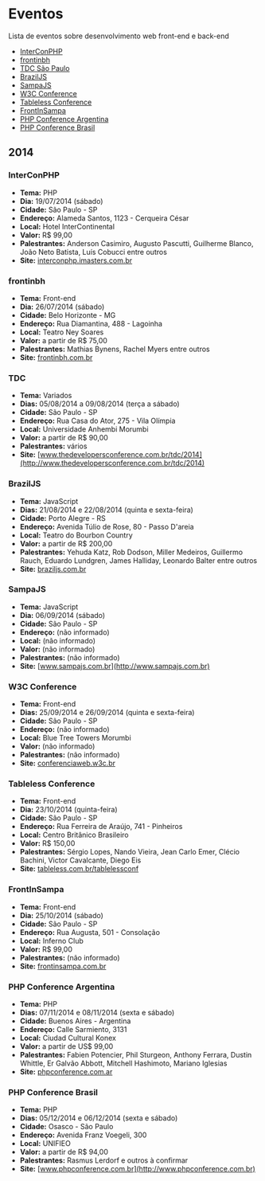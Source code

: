 # Eventos
Lista de eventos sobre desenvolvimento web front-end e back-end

* [InterConPHP](#interconphp-2014)
* [frontinbh](#frontinbh-2014)
* [TDC São Paulo](#tdc-sp-2014)
* [BrazilJS](#braziljs-2014)
* [SampaJS](#sampajs-2014)
* [W3C Conference](#w3c-conference-2014)
* [Tableless Conference](#tableless-conference-2014)
* [FrontInSampa](#frontinsampa-2014)
* [PHP Conference Argentina](#php-conference-ar-2014)
* [PHP Conference Brasil](#php-conference-br-2014)

## 2014

### <a name="interconphp-2014"></a>InterConPHP
* **Tema:** PHP
* **Dia:** 19/07/2014 (sábado)
* **Cidade:** São Paulo - SP
* **Endereço:** Alameda Santos, 1123 - Cerqueira César
* **Local:** Hotel InterContinental
* **Valor:** R$ 99,00
* **Palestrantes:** Anderson Casimiro, Augusto Pascutti, Guilherme Blanco, João Neto Batista, Luís Cobucci entre outros
* **Site:** [interconphp.imasters.com.br](http://interconphp.imasters.com.br)

### <a name="frontinbh-2014"></a>frontinbh
* **Tema:** Front-end
* **Dia:** 26/07/2014 (sábado)
* **Cidade:** Belo Horizonte - MG
* **Endereço:** Rua Diamantina, 488 - Lagoinha
* **Local:** Teatro Ney Soares
* **Valor:** a partir de R$ 75,00
* **Palestrantes:** Mathias Bynens, Rachel Myers entre outros
* **Site:** [frontinbh.com.br](http://frontinbh.com.br)

### <a name="tdc-sp-2014"></a>TDC
* **Tema:** Variados
* **Dias:** 05/08/2014 a 09/08/2014 (terça a sábado)
* **Cidade:** São Paulo - SP
* **Endereço:** Rua Casa do Ator, 275 - Vila Olímpia
* **Local:** Universidade Anhembi Morumbi
* **Valor:** a partir de R$ 90,00
* **Palestrantes:** vários
* **Site:** [www.thedevelopersconference.com.br/tdc/2014](http://www.thedevelopersconference.com.br/tdc/2014)

### <a name="braziljs-2014"></a>BrazilJS
* **Tema:** JavaScript
* **Dias:** 21/08/2014 e 22/08/2014 (quinta e sexta-feira)
* **Cidade:** Porto Alegre - RS
* **Endereço:** Avenida Túlio de Rose, 80 - Passo D'areia
* **Local:** Teatro do Bourbon Country
* **Valor:** a partir de R$ 200,00
* **Palestrantes:** Yehuda Katz, Rob Dodson, Miller Medeiros, Guillermo Rauch, Eduardo Lundgren, James Halliday, Leonardo Balter entre outros
* **Site:** [braziljs.com.br](http://braziljs.com.br)

### <a name="sampajs-2014"></a>SampaJS
* **Tema:** JavaScript
* **Dia:** 06/09/2014 (sábado)
* **Cidade:** São Paulo - SP
* **Endereço:** (não informado)
* **Local:** (não informado)
* **Valor:** (não informado)
* **Palestrantes:** (não informado)
* **Site:** [www.sampajs.com.br](http://www.sampajs.com.br)

### <a name="w3c-conference-2014"></a>W3C Conference
* **Tema:** Front-end
* **Dias:** 25/09/2014 e 26/09/2014 (quinta e sexta-feira)
* **Cidade:** São Paulo - SP
* **Endereço:** (não informado)
* **Local:** Blue Tree Towers Morumbi
* **Valor:** (não informado)
* **Palestrantes:** (não informado)
* **Site:** [conferenciaweb.w3c.br](http://conferenciaweb.w3c.br)

### <a name="tableless-conference-2014"></a>Tableless Conference
* **Tema:** Front-end
* **Dia:** 23/10/2014 (quinta-feira)
* **Cidade:** São Paulo - SP
* **Endereço:** Rua Ferreira de Araújo, 741 - Pinheiros
* **Local:** Centro Britânico Brasileiro
* **Valor:** R$ 150,00
* **Palestrantes:** Sérgio Lopes, Nando Vieira, Jean Carlo Emer, Clécio Bachini, Victor Cavalcante, Diego Eis
* **Site:** [tableless.com.br/tablelessconf](http://tableless.com.br/tablelessconf)

### <a name="frontinsampa-2014"></a>FrontInSampa
* **Tema:** Front-end
* **Dia:** 25/10/2014 (sábado)
* **Cidade:** São Paulo - SP
* **Endereço:** Rua Augusta, 501 - Consolação
* **Local:** Inferno Club
* **Valor:** R$ 99,00
* **Palestrantes:** (não informado)
* **Site:** [frontinsampa.com.br](http://frontinsampa.com.br)

### <a name="php-conference-ar-2014"></a>PHP Conference Argentina
* **Tema:** PHP
* **Dias:** 07/11/2014 e 08/11/2014 (sexta e sábado)
* **Cidade:** Buenos Aires - Argentina
* **Endereço:** Calle Sarmiento, 3131
* **Local:** Ciudad Cultural Konex
* **Valor:** a partir de US$ 99,00
* **Palestrantes:** Fabien Potencier, Phil Sturgeon, Anthony Ferrara, Dustin Whittle, Er Galvão Abbott, Mitchell Hashimoto, Mariano Iglesias
* **Site:** [phpconference.com.ar](http://phpconference.com.ar)

### <a name="php-conference-br-2014"></a>PHP Conference Brasil
* **Tema:** PHP
* **Dias:** 05/12/2014 e 06/12/2014 (sexta e sábado)
* **Cidade:** Osasco - São Paulo
* **Endereço:** Avenida Franz Voegeli, 300
* **Local:** UNIFIEO
* **Valor:** a partir de R$ 94,00
* **Palestrantes:** Rasmus Lerdorf e outros à confirmar
* **Site:** [www.phpconference.com.br](http://www.phpconference.com.br)

